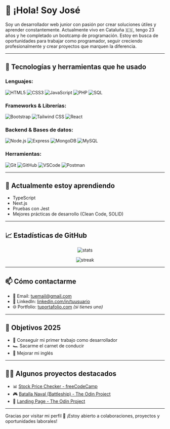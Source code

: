 # 👋 ¡Hola! Soy José

Soy un desarrollador web junior con pasión por crear soluciones útiles y aprender constantemente. Actualmente vivo en Cataluña 🇪🇸, tengo 23 años y he completado un bootcamp de programación. Estoy en busca de oportunidades para trabajar como programador, seguir creciendo profesionalmente y crear proyectos que marquen la diferencia.

---

## 🚀 Tecnologías y herramientas que he usado

### Lenguajes:
![HTML5](https://img.shields.io/badge/HTML5-E34F26?style=for-the-badge&logo=html5&logoColor=white)
![CSS3](https://img.shields.io/badge/CSS3-1572B6?style=for-the-badge&logo=css3&logoColor=white)
![JavaScript](https://img.shields.io/badge/JavaScript-F7DF1E?style=for-the-badge&logo=javascript&logoColor=black)
![PHP](https://img.shields.io/badge/PHP-777BB4?style=for-the-badge&logo=php&logoColor=white)
![SQL](https://img.shields.io/badge/SQL-003B57?style=for-the-badge&logo=sqlite&logoColor=white)

### Frameworks & Librerías:
![Bootstrap](https://img.shields.io/badge/Bootstrap-563D7C?style=for-the-badge&logo=bootstrap&logoColor=white)
![Tailwind CSS](https://img.shields.io/badge/TailwindCSS-06B6D4?style=for-the-badge&logo=tailwindcss&logoColor=white)
![React](https://img.shields.io/badge/React-20232A?style=for-the-badge&logo=react&logoColor=61DAFB)

### Backend & Bases de datos:
![Node.js](https://img.shields.io/badge/Node.js-339933?style=for-the-badge&logo=nodedotjs&logoColor=white)
![Express](https://img.shields.io/badge/Express.js-404D59?style=for-the-badge)
![MongoDB](https://img.shields.io/badge/MongoDB-47A248?style=for-the-badge&logo=mongodb&logoColor=white)
![MySQL](https://img.shields.io/badge/MySQL-005C84?style=for-the-badge&logo=mysql&logoColor=white)

### Herramientas:
![Git](https://img.shields.io/badge/Git-F05032?style=for-the-badge&logo=git&logoColor=white)
![GitHub](https://img.shields.io/badge/GitHub-181717?style=for-the-badge&logo=github&logoColor=white)
![VSCode](https://img.shields.io/badge/VS%20Code-007ACC?style=for-the-badge&logo=visual-studio-code&logoColor=white)
![Postman](https://img.shields.io/badge/Postman-FF6C37?style=for-the-badge&logo=postman&logoColor=white)

---

## 🧠 Actualmente estoy aprendiendo

- TypeScript
- Next.js
- Pruebas con Jest
- Mejores prácticas de desarrollo (Clean Code, SOLID)

---

## 📈 Estadísticas de GitHub

<p align="center">
  <img src="https://github-readme-stats.vercel.app/api?username=Chijopana&show_icons=true&theme=radical" alt="stats" />
</p>
<p align="center">
  <img src="https://github-readme-streak-stats.herokuapp.com/?user=Chijopana&theme=radical" alt="streak" />
</p>

---

## 📫 Cómo contactarme

- 📧 Email: tuemail@gmail.com  
- 💼 LinkedIn: [linkedin.com/in/tuusuario](https://linkedin.com/in/tuusuario)  
- 🌐 Portfolio: [tuportafolio.com](https://tuportafolio.com) *(si tienes uno)*

---

## 🎯 Objetivos 2025

- 🧾 Conseguir mi primer trabajo como desarrollador
- 🏎️ Sacarme el carnet de conducir
- 💬 Mejorar mi inglés

---

## 🧑‍💻 Algunos proyectos destacados

- 📊 [Stock Price Checker - freeCodeCamp](https://github.com/Chijopana/stock-price-checker)
- 🎮 [Batalla Naval (Battleship) - The Odin Project](https://github.com/Chijopana/battleship)
- 🎨 [Landing Page - The Odin Project](https://github.com/Chijopana/landing-page)

---

Gracias por visitar mi perfil 🚀 ¡Estoy abierto a colaboraciones, proyectos y oportunidades laborales!
